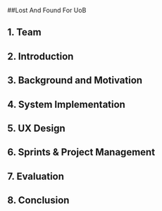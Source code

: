 <a name="_title"></a>
##Lost And Found For UoB


<a name="_team"></a>
## 1.  Team


<a name="_intro"></a>
## 2.  Introduction

<a name="_background"></a>
## 3.  Background and Motivation

<a name="_implementation"></a>
## 4.  System Implementation

<a name="_UX"></a>
## 5.  UX Design

<a name="_sprints"></a>
## 6.  Sprints & Project Management

<a name="_evaluation"></a>
## 7.  Evaluation

<a name="_conclusion"></a>
## 8.  Conclusion
